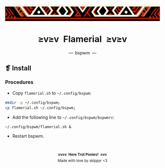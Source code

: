 <p align="center">
    <img alt="" src="../../assets/ornament.png" width=1020 />
</p>
<h1 align="center">≥v≥v&ensp;Flamerial&ensp;≥v≥v</h1>
<p align="center">—&ensp;bspwm&ensp;—</p>

## ❡ Install
### Procedures
- Copy `flamerial.sh` to `~/.config/bspwm`:

```zsh
mkdir -p ~/.config/bspwm;
cp flamerial.sh ~/.config/bspwm;
```

- Add the following line to `~/.config/bspwm/bspwmrc`:

```zsh
~/.config/bspwm/flamerial.sh &
```

- Restart bspwm.

&ensp;
<p align="center">
    <sup>
        <strong>≥v≥v&ensp;Here Trot Ponies!&ensp;≥v≥</strong><br />
        Made with love by skippyr <3
    </sup>
</p>
